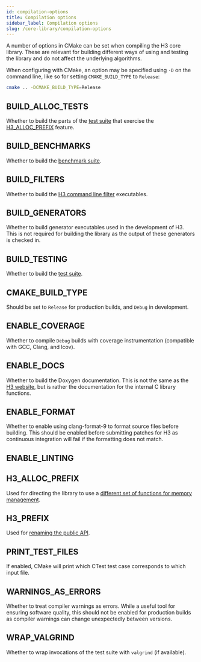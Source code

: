 ```yaml
---
id: compilation-options
title: Compilation options
sidebar_label: Compilation options
slug: /core-library/compilation-options
---
```


A number of options in CMake can be set when compiling the H3 core library. These are relevant for building
different ways of using and testing the library and do not affect the underlying algorithms.

When configuring with CMake, an option may be specified using `-D` on the command line, like so for setting
`CMAKE_BUILD_TYPE` to `Release`:

```bash
cmake .. -DCMAKE_BUILD_TYPE=Release
```

## BUILD_ALLOC_TESTS

Whether to build the parts of the [test suite](./testing) that exercise the [H3_ALLOC_PREFIX](./custom-alloc) feature.

## BUILD_BENCHMARKS

Whether to build the [benchmark suite](./testing#benchmarks).

## BUILD_FILTERS

Whether to build the [H3 command line filter](./filters) executables.

## BUILD_GENERATORS

Whether to build generator executables used in the development of H3. This is not required for
building the library as the output of these generators is checked in.

## BUILD_TESTING

Whether to build the [test suite](./testing).

## CMAKE_BUILD_TYPE

Should be set to `Release` for production builds, and `Debug` in development.

## ENABLE_COVERAGE

Whether to compile `Debug` builds with coverage instrumentation (compatible with GCC, Clang, and lcov).

## ENABLE_DOCS

Whether to build the Doxygen documentation. This is not the same as the [H3 website](https://github.com/uber/h3/tree/master/website),
but is rather the documentation for the internal C library functions.

## ENABLE_FORMAT

Whether to enable using clang-format-9 to format source files before building. This should be enabled
before submitting patches for H3 as continuous integration will fail if the formatting does not match.

## ENABLE_LINTING

## H3_ALLOC_PREFIX

Used for directing the library to use a [different set of functions for memory management](./custom-alloc).

## H3_PREFIX

Used for [renaming the public API](./usage#function-renaming).

## PRINT_TEST_FILES

If enabled, CMake will print which CTest test case corresponds to which input file.

## WARNINGS_AS_ERRORS

Whether to treat compiler warnings as errors. While a useful tool for ensuring software quality, this should not be enabled
for production builds as compiler warnings can change unexpectedly between versions.

## WRAP_VALGRIND

Whether to wrap invocations of the test suite with `valgrind` (if available).

